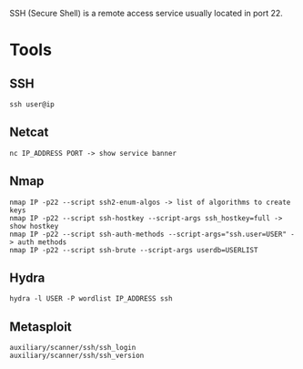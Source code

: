 SSH (Secure Shell) is a remote access service usually located in port 22.

# Tools

## SSH
```
ssh user@ip
```

## Netcat
```
nc IP_ADDRESS PORT -> show service banner
```

## Nmap
```
nmap IP -p22 --script ssh2-enum-algos -> list of algorithms to create keys
nmap IP -p22 --script ssh-hostkey --script-args ssh_hostkey=full -> show hostkey
nmap IP -p22 --script ssh-auth-methods --script-args="ssh.user=USER" -> auth methods
nmap IP -p22 --script ssh-brute --script-args userdb=USERLIST
```

## Hydra
```
hydra -l USER -P wordlist IP_ADDRESS ssh
```

## Metasploit
```
auxiliary/scanner/ssh/ssh_login
auxiliary/scanner/ssh/ssh_version
```